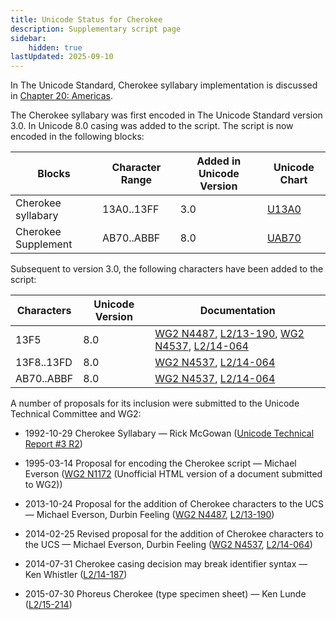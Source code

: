 ```yaml
---
title: Unicode Status for Cherokee
description: Supplementary script page
sidebar:
    hidden: true
lastUpdated: 2025-09-10
---
```


In The Unicode Standard, Cherokee syllabary implementation is discussed in [Chapter 20: Americas](https://www.unicode.org/versions/latest/core-spec/chapter-20/#G26612).

[comment]: # (end of intro)

[comment]: # (start of blocks)

The Cherokee syllabary was first encoded in The Unicode Standard version 3.0. In Unicode 8.0 casing was added to the script. The script is now encoded in the following blocks:

| Blocks | Character Range | Added in Unicode Version | Unicode Chart |
| ------ | --------------- | ------------------------ | ------------- |
| Cherokee syllabary | 13A0..13FF | 3.0 | [U13A0](http://www.unicode.org/charts/PDF/U13A0.pdf) |
| Cherokee Supplement | AB70..ABBF | 8.0 | [UAB70](http://www.unicode.org/charts/PDF/UAB70.pdf) |

[comment]: # (end of blocks)

[comment]: # (start of chars)

Subsequent to version 3.0, the following characters have been added to the script:

| Characters | Unicode Version | Documentation |
| ---------- | --------------- | ------------- |
| 13F5  |  8.0  |  [WG2 N4487](https://www.unicode.org/wg2/docs/n4487.pdf), [L2/13-190](http://www.unicode.org/cgi-bin/GetMatchingDocs.pl?L2/13-190), [WG2 N4537](https://www.unicode.org/wg2/docs/n4537.pdf), [L2/14-064](http://www.unicode.org/cgi-bin/GetMatchingDocs.pl?L2/14-064) |
| 13F8..13FD  |  8.0  | [WG2 N4537](https://www.unicode.org/wg2/docs/n4537.pdf), [L2/14-064](http://www.unicode.org/cgi-bin/GetMatchingDocs.pl?L2/14-064) |
| AB70..ABBF  |  8.0  |  [WG2 N4537](https://www.unicode.org/wg2/docs/n4537.pdf), [L2/14-064](http://www.unicode.org/cgi-bin/GetMatchingDocs.pl?L2/14-064)  |

[comment]: # (end of chars)

[comment]: # (start of rest)

A number of proposals for its inclusion were submitted to the Unicode Technical Committee and WG2:

- 1992-10-29 Cherokee Syllabary — Rick McGowan ([Unicode Technical Report #3 R2](http://www.unicode.org/reports/tr3-2/))

- 1995-03-14 Proposal for encoding the Cherokee script — Michael Everson ([WG2 N1172](http://www.evertype.com/standards/jl/jalagi.html) (Unofficial HTML version of a document submitted to WG2))

- 2013-10-24 Proposal for the addition of Cherokee characters to the UCS — Michael Everson, Durbin Feeling ([WG2 N4487](https://www.unicode.org/wg2/docs/n4487.pdf), [L2/13-190](http://www.unicode.org/cgi-bin/GetMatchingDocs.pl?L2/13-190))

- 2014-02-25 Revised proposal for the addition of Cherokee characters to the UCS — Michael Everson, Durbin Feeling ([WG2 N4537](https://www.unicode.org/wg2/docs/n4537.pdf), [L2/14-064](http://www.unicode.org/cgi-bin/GetMatchingDocs.pl?L2/14-064))

- 2014-07-31 Cherokee casing decision may break identifier syntax — Ken Whistler ([L2/14-187](http://www.unicode.org/cgi-bin/GetMatchingDocs.pl?L2/14-187))

- 2015-07-30 Phoreus Cherokee (type specimen sheet) — Ken Lunde ([L2/15-214](http://www.unicode.org/cgi-bin/GetMatchingDocs.pl?L2/15-214))
